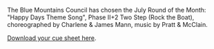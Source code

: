 The Blue Mountains Council has chosen the July Round of the Month:  "Happy Days Theme Song", Phase II+2 Two Step (Rock the Boat), choreographed by Charlene & James Mann, music by Pratt & McClain.

[Download your cue sheet here](https://www.roundalab.org/CuesheetsDL2/Happy%20Days%2C%20Mann%2C%20C%26J_Two%20Step_2%2B1.pdf).

